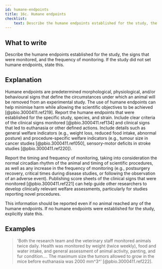 ```yaml
---
id: humane-endpoints
title: 16c. Humane endpoints
checklist: 
    text: Describe the humane endpoints established for the study, the signs that were monitored, and the frequency of monitoring. If the study did not set humane endpoints, state this.
---
```


## What to write

Describe the humane endpoints established for the study, the
signs that were monitored, and the frequency of monitoring. If the
study did not set humane endpoints, state this.

## Explanation

Humane endpoints are predetermined morphological,
physiological, and/or behavioural signs that define the circumstances
under which an animal will be removed from an experimental study. The
use of humane endpoints can help minimise harm while allowing the
scientific objectives to be achieved [@pbio.3000411.ref219]. Report
the humane endpoints that were established for the specific study,
species, and strain. Include clear criteria of the clinical signs
monitored [@pbio.3000411.ref134] and clinical signs that led to
euthanasia or other defined actions. Include details such as general
welfare indicators (e.g., weight loss, reduced food intake, abnormal
posture) and procedure-specific welfare indicators (e.g., tumour size in
cancer studies [@pbio.3000411.ref050], sensory-motor deficits in
stroke studies [@pbio.3000411.ref220]).

Report the timing and frequency of monitoring, taking into consideration
the normal circadian rhythm of the animal and timing of scientific
procedures, as well as any increase in the frequency of monitoring
(e.g., postsurgery recovery, critical times during disease studies, or
following the observation of an adverse event). Publishing score sheets
of the clinical signs that were monitored [@pbio.3000411.ref221] can
help guide other researchers to develop clinically relevant welfare
assessments, particularly for studies reporting novel procedures.

This information should be reported even if no animal reached any of the
humane endpoints. If no humane endpoints were established for the study,
explicitly state this.

## Examples

> 'Both the research team and the veterinary staff monitored animals twice
daily. Health was monitored by weight (twice weekly), food and water
intake, and general assessment of animal activity, panting, and fur
condition.... The maximum size the tumors allowed to grow in the mice
before euthanasia was 2000 mm^3^' [@pbio.3000411.ref222].
